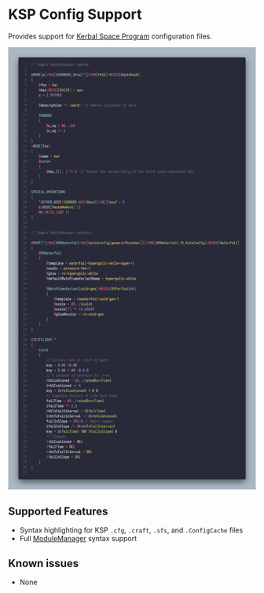 # KSP Config Support

Provides support for [Kerbal Space Program](https://kerbalspaceprogram.com) configuration files.

![syntax highlighting example](img/example.png)

## Supported Features

* Syntax highlighting for KSP `.cfg`, `.craft`, `.sfs`, and `.ConfigCache` files
* Full [ModuleManager](https://github.com/sarbian/ModuleManager) syntax support

## Known issues

* None
